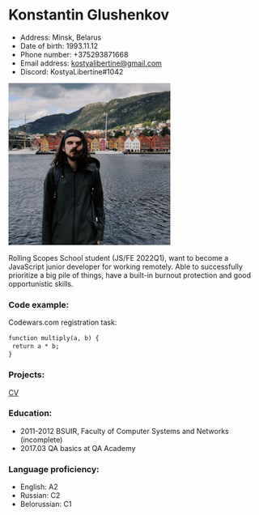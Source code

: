 # Konstantin Glushenkov

- Address: Minsk, Belarus
- Date of birth: 1993.11.12
- Phone number: +375293871668
- Email address: kostyalibertine@gmail.com
- Discord: KostyaLibertine#1042

![photo](https://raw.githubusercontent.com/KostyaLibertine/rsschool-cv/gh-pages/IMG_20210623_122411_012.jpg)

Rolling Scopes School student (JS/FE 2022Q1), want to become a JavaScript junior developer for working remotely.
Able to successfully prioritize a big pile of things, have a built-in burnout protection and good opportunistic skills.

### Code example:
Codewars.com registration task:
```
function multiply(a, b) {
 return a * b;
}
```

### Projects:
[CV](https://github.com/KostyaLibertine/rsschool-cv)

### Education:
- 2011-2012 BSUIR, Faculty of Computer Systems and Networks (incomplete)
- 2017.03 QA basics at QA Academy

### Language proficiency:
- English: A2
- Russian: C2
- Belorussian: C1

